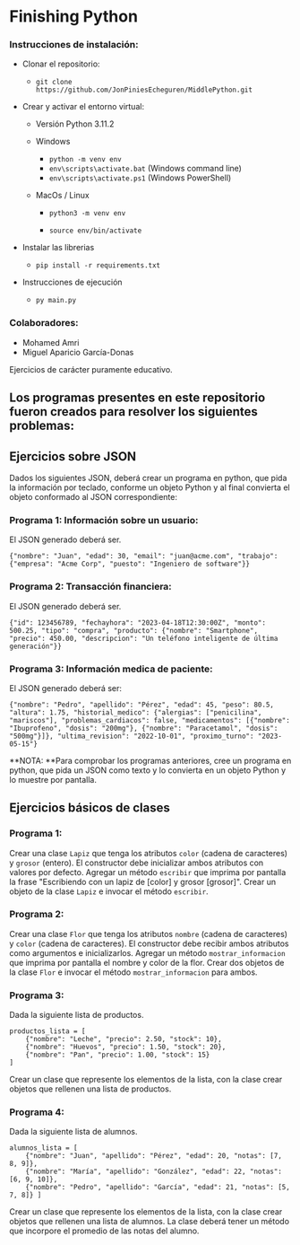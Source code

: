 # Finishing Python

### Instrucciones de instalación:

- Clonar el repositorio:

  - `git clone https://github.com/JonPiniesEcheguren/MiddlePython.git`

- Crear y activar el entorno virtual:

  - Versión Python 3.11.2

  - Windows

    - `python -m venv env`
    - `env\scripts\activate.bat` (Windows command line)
    - `env\scripts\activate.ps1` (Windows PowerShell)

  - MacOs / Linux

    - `python3 -m venv env`

    - `source env/bin/activate`

- Instalar las librerias

  - `pip install -r requirements.txt`

- Instrucciones de ejecución
  - `py main.py`

### Colaboradores:

- Mohamed Amri
- Miguel Aparicio García-Donas

Ejercicios de carácter puramente educativo.

## Los programas presentes en este repositorio fueron creados para resolver los siguientes problemas:

## Ejercicios sobre JSON

Dados los siguientes JSON, deberá crear un programa en python, que pida la información por teclado, conforme un objeto Python y al final convierta el objeto conformado al JSON correspondiente:

### Programa 1: Información sobre un usuario:

El JSON generado deberá ser.

```
{"nombre": "Juan", "edad": 30, "email": "juan@acme.com", "trabajo": {"empresa": "Acme Corp", "puesto": "Ingeniero de software"}}
```

### Programa 2: Transacción financiera:

El JSON generado deberá ser.

```
{"id": 123456789, "fechayhora": "2023-04-18T12:30:00Z", "monto": 500.25, "tipo": "compra", "producto": {"nombre": "Smartphone", "precio": 450.00, "descripcion": "Un teléfono inteligente de última generación"}}
```

### Programa 3: Información medica de paciente:

El JSON generado deberá ser:

```
{"nombre": "Pedro", "apellido": "Pérez", "edad": 45, "peso": 80.5, "altura": 1.75, "historial_medico": {"alergias": ["penicilina", "mariscos"], "problemas_cardiacos": false, "medicamentos": [{"nombre": "Ibuprofeno", "dosis": "200mg"}, {"nombre": "Paracetamol", "dosis": "500mg"}]}, "ultima_revision": "2022-10-01", "proximo_turno": "2023-05-15"}
```

**NOTA: **Para comprobar los programas anteriores, cree un programa en python, que pida un JSON como texto y lo convierta en un objeto Python y lo muestre por pantalla.

## Ejercicios básicos de clases

### Programa 1:

Crear una clase `Lapiz` que tenga los atributos `color` (cadena de caracteres) y `grosor` (entero). El constructor debe inicializar ambos atributos con valores por defecto. Agregar un método `escribir` que imprima por pantalla la frase "Escribiendo con un lapiz de [color] y grosor [grosor]". Crear un objeto de la clase `Lapiz` e invocar el método `escribir`.

### Programa 2:

Crear una clase `Flor` que tenga los atributos `nombre` (cadena de caracteres) y `color` (cadena de caracteres). El constructor debe recibir ambos atributos como argumentos e inicializarlos. Agregar un método `mostrar_informacion` que imprima por pantalla el nombre y color de la flor. Crear dos objetos de la clase `Flor` e invocar el método `mostrar_informacion` para ambos.

### Programa 3:

Dada la siguiente lista de productos.

```
productos_lista = [
    {"nombre": "Leche", "precio": 2.50, "stock": 10},
    {"nombre": "Huevos", "precio": 1.50, "stock": 20},
    {"nombre": "Pan", "precio": 1.00, "stock": 15}
]
```

Crear un clase que represente los elementos de la lista, con la clase crear objetos que rellenen una lista de productos.

### Programa 4:

Dada la siguiente lista de alumnos.

```
alumnos_lista = [
    {"nombre": "Juan", "apellido": "Pérez", "edad": 20, "notas": [7, 8, 9]},
    {"nombre": "María", "apellido": "González", "edad": 22, "notas": [6, 9, 10]},
    {"nombre": "Pedro", "apellido": "García", "edad": 21, "notas": [5, 7, 8]} ]
```

Crear un clase que represente los elementos de la lista, con la clase crear objetos que rellenen una lista de alumnos.
La clase deberá tener un método que incorpore el promedio de las notas del alumno.
